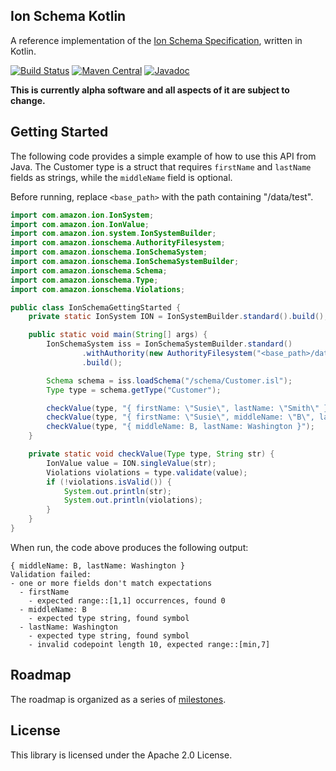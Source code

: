 ## Ion Schema Kotlin

A reference implementation of the [Ion Schema Specification](https://amzn.github.io/ion-schema/docs/spec.html),
written in Kotlin.

[![Build Status](https://travis-ci.org/amzn/ion-schema-kotlin.svg)](https://travis-ci.org/amzn/ion-schema-kotlin)
[![Maven Central](https://maven-badges.herokuapp.com/maven-central/com.amazon.ion/ion-schema-kotlin/badge.svg)](https://maven-badges.herokuapp.com/maven-central/com.amazon.ion/ion-schema-kotlin)
[![Javadoc](https://javadoc-badge.appspot.com/com.amazon.ion/ion-schema-kotlin.svg?label=javadoc)](http://www.javadoc.io/doc/com.amazon.ion/ion-schema-kotlin)

**This is currently alpha software and all aspects of it are subject
to change.**

## Getting Started

The following code provides a simple example of how to use this
API from Java. The Customer type is a struct that requires
`firstName` and `lastName` fields as strings, while the
`middleName` field is optional.

Before running, replace `<base_path>` with the path containing
"/data/test".

```java
import com.amazon.ion.IonSystem;
import com.amazon.ion.IonValue;
import com.amazon.ion.system.IonSystemBuilder;
import com.amazon.ionschema.AuthorityFilesystem;
import com.amazon.ionschema.IonSchemaSystem;
import com.amazon.ionschema.IonSchemaSystemBuilder;
import com.amazon.ionschema.Schema;
import com.amazon.ionschema.Type;
import com.amazon.ionschema.Violations;

public class IonSchemaGettingStarted {
    private static IonSystem ION = IonSystemBuilder.standard().build();

    public static void main(String[] args) {
        IonSchemaSystem iss = IonSchemaSystemBuilder.standard()
                .withAuthority(new AuthorityFilesystem("<base_path>/data/test"))
                .build();

        Schema schema = iss.loadSchema("/schema/Customer.isl");
        Type type = schema.getType("Customer");

        checkValue(type, "{ firstName: \"Susie\", lastName: \"Smith\" }");
        checkValue(type, "{ firstName: \"Susie\", middleName: \"B\", lastName: \"Smith\" }");
        checkValue(type, "{ middleName: B, lastName: Washington }");
    }

    private static void checkValue(Type type, String str) {
        IonValue value = ION.singleValue(str);
        Violations violations = type.validate(value);
        if (!violations.isValid()) {
            System.out.println(str);
            System.out.println(violations);
        }
    }
}
```

When run, the code above produces the following output:
```
{ middleName: B, lastName: Washington }
Validation failed:
- one or more fields don't match expectations
  - firstName
    - expected range::[1,1] occurrences, found 0
  - middleName: B
    - expected type string, found symbol
  - lastName: Washington
    - expected type string, found symbol
    - invalid codepoint length 10, expected range::[min,7]
```

## Roadmap

The roadmap is organized as a series of [milestones](https://github.com/amzn/ion-schema-kotlin/milestones?direction=asc&sort=due_date&state=open).

## License

This library is licensed under the Apache 2.0 License. 
